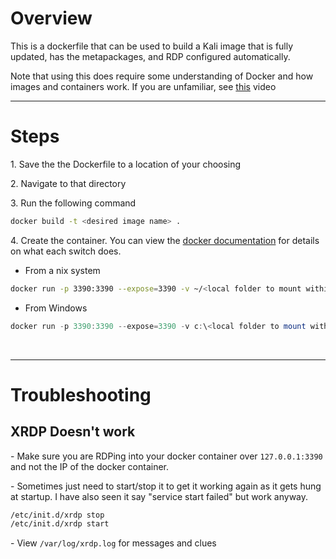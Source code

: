 # Overview
This is a dockerfile that can be used to build a Kali image that is fully updated, has the metapackages, and RDP configured automatically.

Note that using this does require some understanding of Docker and how images and containers work. If you are unfamiliar, see [this](https://www.youtube.com/watch?v=pTFZFxd4hOI) video
<br>

-----
# Steps
1\. Save the the Dockerfile to a location of your choosing

2\. Navigate to that directory

3\. Run the following command
```bash
docker build -t <desired image name> .
```

4\. Create the container. You can view the [docker documentation](https://docs.docker.com/) for details on what each switch does.
- From a nix system
```bash
docker run -p 3390:3390 --expose=3390 -v ~/<local folder to mount within the container>:/mnt/<folder on docker to access host folder from> --name <desired container name> --security-opt seccomp=unconfined --cap-add=net_admin --device=/dev/net/tun -it <image name from step 3> /bin/bash
```

- From Windows
```powershell
docker run -p 3390:3390 --expose=3390 -v c:\<local folder to mount within the container>:\mnt\<folder on docker to access host folder from> --name <desired container name> --security-opt seccomp=unconfined --cap-add=net_admin --device=/dev/net/tun -it <image name from step 3> /bin/bash
```
<br>

-----
# Troubleshooting
## XRDP Doesn't work
\- Make sure you are RDPing into your docker container over `127.0.0.1:3390` and not the IP of the docker container.

\- Sometimes just need to start/stop it to get it working again as it gets hung at startup. I have also seen it say "service start failed" but work anyway.
```bash
/etc/init.d/xrdp stop
/etc/init.d/xrdp start
```

\- View `/var/log/xrdp.log` for messages and clues
